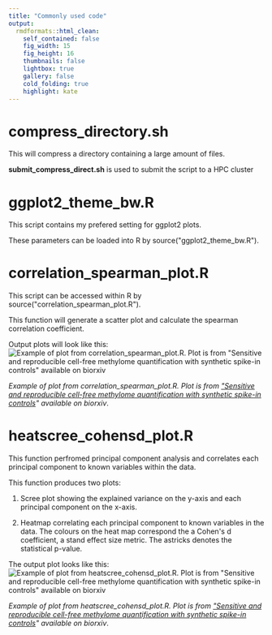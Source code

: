 ```yaml
---
title: "Commonly used code"
output:
  rmdformats::html_clean:
    self_contained: false
    fig_width: 15
    fig_height: 16
    thumbnails: false
    lightbox: true
    gallery: false
    cold_folding: true
    highlight: kate
---
```


# compress_directory.sh
This will compress a directory containing a large amount of files.

**submit_compress_direct.sh** is used to submit the script to a HPC cluster

# ggplot2_theme_bw.R
This script contains my prefered setting for ggplot2 plots.

These parameters can be loaded into R by source("ggplot2_theme_bw.R").

# correlation_spearman_plot.R
This script can be accessed within R by source("correlation_spearman_plot.R").

This function will generate a scatter plot and calculate the spearman correlation coefficient.

Output plots will look like this:
![Example of plot from correlation_spearman_plot.R. Plot is from "Sensitive and reproducible cell-free methylome quantification with synthetic spike-in controls" available on biorxiv](/Users/samanthawilson/h4h/commonly_used_code/Commonly_used_code/example_figures/2020_figure4_corr_ctlkproj_GCfix.png)

*Example of plot from correlation_spearman_plot.R. Plot is from ["Sensitive and reproducible cell-free methylome quantification with synthetic spike-in controls](https://www.biorxiv.org/content/10.1101/2021.02.12.430289v1.abstract)" available on biorxiv*.

# heatscree_cohensd_plot.R
This function perfromed principal component analysis and correlates each principal component to known variables within the data.

This function produces two plots:

1. Scree plot showing the explained variance on the y-axis and each principal component on the x-axis.

2. Heatmap correlating each principal component to known variables in the data. The colours on the heat map correspond the a Cohen's d coefficient, a stand effect size metric. The astricks denotes the statistical p-value.

The output plot looks like this:
![Example of plot from heatscree_cohensd_plot.R. Plot is from "Sensitive and reproducible cell-free methylome quantification with synthetic spike-in controls" available on biorxiv](/Users/samanthawilson/h4h/commonly_used_code/Commonly_used_code/example_figures/2020_figure5_heatscree_GCfix.png)

*Example of plot from heatscree_cohensd_plot.R. Plot is from ["Sensitive and reproducible cell-free methylome quantification with synthetic spike-in controls](https://www.biorxiv.org/content/10.1101/2021.02.12.430289v1.abstract)" available on biorxiv*.